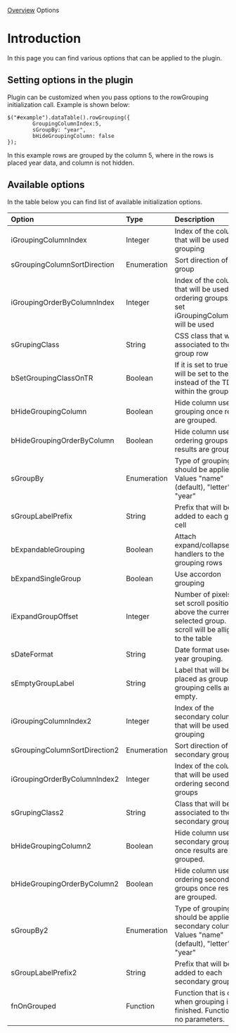 [Overview](Overview.md) Options

# Introduction #

In this page you can find various options that can be applied to the plugin.

## Setting options in the plugin ##

Plugin can be customized when you pass options to the rowGrouping initialization call. Example is shown below:

```
$("#example").dataTable().rowGrouping({ 
		GroupingColumnIndex:5, 	
		sGroupBy: "year",
		bHideGroupingColumn: false
});
```

In this example rows are grouped by the column 5, where in the rows is placed year data, and column is not hidden.

## Available options ##

In the table below you can find list of available initialization options.

| Option | Type | Description | Default |
|:-------|:-----|:------------|:--------|
|iGroupingColumnIndex |Integer|             Index of the column that will be used for grouping | 0|
|sGroupingColumnSortDirection |Enumeration|         Sort direction of the group |  |
|iGroupingOrderByColumnIndex |Integer|Index of the column that will be used for ordering groups. If not set iGroupingColumnIndex will be used| 0 |
|sGrupingClass |String|              CSS class that will be associated to the group row| "group"|
|bSetGroupingClassOnTR                                |Boolean|             If it is set to true class will be set to the TR instead of the TD within the grouping TR|false|
|bHideGroupingColumn                                  |Boolean|             Hide column used for grouping once results are grouped. |true|
|bHideGroupingOrderByColumn                           |Boolean|             Hide column used for ordering groups once results are grouped. | true|
|sGroupBy                                             |Enumeration|         Type of grouping that should be applied. Values "name"(default), "letter", "year"|"name"|
|sGroupLabelPrefix                                    |String|              Prefix that will be added to each group cell|  |
|bExpandableGrouping                                  |Boolean|             Attach expand/collapse handlers to the grouping rows |false|
|bExpandSingleGroup                                   |Boolean|             Use accordon grouping|false|
|iExpandGroupOffset                                   |Integer|             Number of pixels to set scroll position above the currently selected group. If -1 scroll will be alligned to the table|100|
|sDateFormat                                           |String|              Date format used for year grouping. | "dd/MM/yyyy" |
|sEmptyGroupLabel                                     |String|              Label that will be placed as group if grouping cells are empty. |"-"|
|iGroupingColumnIndex2                                |Integer|             Index of the secondary column that will be used for grouping | 0|
|sGroupingColumnSortDirection2                        |Enumeration|         Sort direction of the secondary group |  |
|iGroupingOrderByColumnIndex2                         |Integer|             Index of the column that will be used for ordering secondary groups |-1|
|sGrupingClass2    |String|              Class that will be associated to the secondary group row. | "subgroup" |
|bHideGroupingColumn2                                 |Boolean|             Hide column used for secondary grouping once results are grouped. |true|
|bHideGroupingOrderByColumn2                          |Boolean|             Hide column used for ordering secondary groups once results are grouped. |true|
|sGroupBy2                                            |Enumeration|         Type of grouping that should be applied to secondary column. Values "name"(default), "letter", "year"|"name"|
|sGroupLabelPrefix2                                   |String|              Prefix that will be added to each secondary group cell |  |
|fnOnGrouped                                          |Function|            Function that is called when grouping is finished. Function has no parameters. |  |